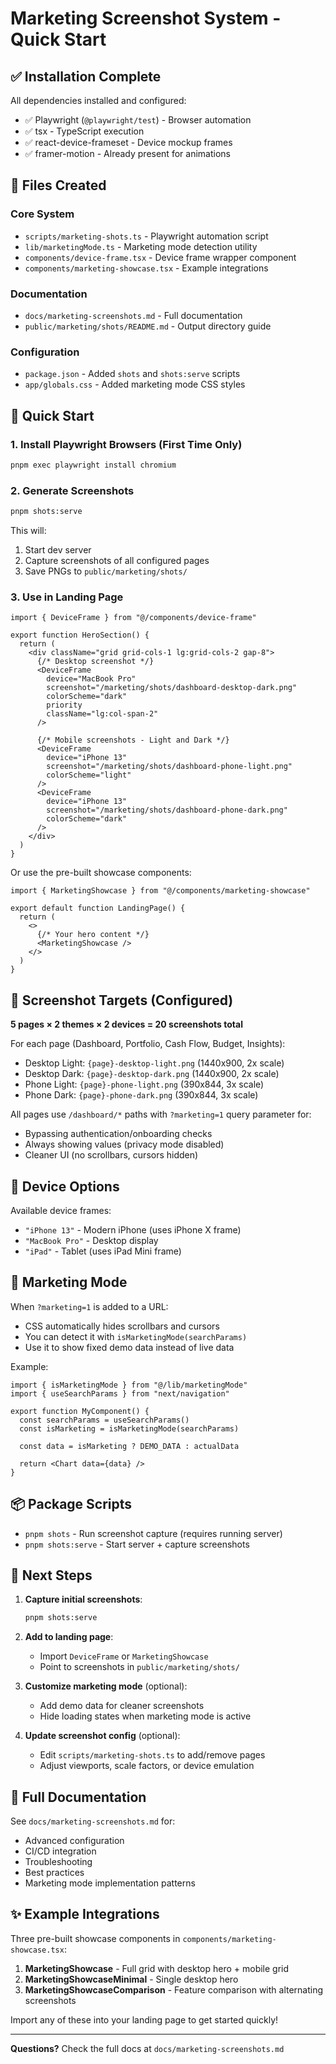 # Marketing Screenshot System - Quick Start

## ✅ Installation Complete

All dependencies installed and configured:
- ✅ Playwright (`@playwright/test`) - Browser automation
- ✅ tsx - TypeScript execution
- ✅ react-device-frameset - Device mockup frames
- ✅ framer-motion - Already present for animations

## 📁 Files Created

### Core System
- `scripts/marketing-shots.ts` - Playwright automation script
- `lib/marketingMode.ts` - Marketing mode detection utility
- `components/device-frame.tsx` - Device frame wrapper component
- `components/marketing-showcase.tsx` - Example integrations

### Documentation
- `docs/marketing-screenshots.md` - Full documentation
- `public/marketing/shots/README.md` - Output directory guide

### Configuration
- `package.json` - Added `shots` and `shots:serve` scripts
- `app/globals.css` - Added marketing mode CSS styles

## 🚀 Quick Start

### 1. Install Playwright Browsers (First Time Only)

```bash
pnpm exec playwright install chromium
```

### 2. Generate Screenshots

```bash
pnpm shots:serve
```

This will:
1. Start dev server
2. Capture screenshots of all configured pages
3. Save PNGs to `public/marketing/shots/`

### 3. Use in Landing Page

```tsx
import { DeviceFrame } from "@/components/device-frame"

export function HeroSection() {
  return (
    <div className="grid grid-cols-1 lg:grid-cols-2 gap-8">
      {/* Desktop screenshot */}
      <DeviceFrame
        device="MacBook Pro"
        screenshot="/marketing/shots/dashboard-desktop-dark.png"
        colorScheme="dark"
        priority
        className="lg:col-span-2"
      />
      
      {/* Mobile screenshots - Light and Dark */}
      <DeviceFrame
        device="iPhone 13"
        screenshot="/marketing/shots/dashboard-phone-light.png"
        colorScheme="light"
      />
      <DeviceFrame
        device="iPhone 13"
        screenshot="/marketing/shots/dashboard-phone-dark.png"
        colorScheme="dark"
      />
    </div>
  )
}
```

Or use the pre-built showcase components:

```tsx
import { MarketingShowcase } from "@/components/marketing-showcase"

export default function LandingPage() {
  return (
    <>
      {/* Your hero content */}
      <MarketingShowcase />
    </>
  )
}
```

## 📸 Screenshot Targets (Configured)

**5 pages × 2 themes × 2 devices = 20 screenshots total**

For each page (Dashboard, Portfolio, Cash Flow, Budget, Insights):
- Desktop Light: `{page}-desktop-light.png` (1440x900, 2x scale)
- Desktop Dark: `{page}-desktop-dark.png` (1440x900, 2x scale)
- Phone Light: `{page}-phone-light.png` (390x844, 3x scale)
- Phone Dark: `{page}-phone-dark.png` (390x844, 3x scale)

All pages use `/dashboard/*` paths with `?marketing=1` query parameter for:
- Bypassing authentication/onboarding checks
- Always showing values (privacy mode disabled)
- Cleaner UI (no scrollbars, cursors hidden)

## 🎨 Device Options

Available device frames:
- `"iPhone 13"` - Modern iPhone (uses iPhone X frame)
- `"MacBook Pro"` - Desktop display
- `"iPad"` - Tablet (uses iPad Mini frame)

## 🔧 Marketing Mode

When `?marketing=1` is added to a URL:
- CSS automatically hides scrollbars and cursors
- You can detect it with `isMarketingMode(searchParams)`
- Use it to show fixed demo data instead of live data

Example:

```tsx
import { isMarketingMode } from "@/lib/marketingMode"
import { useSearchParams } from "next/navigation"

export function MyComponent() {
  const searchParams = useSearchParams()
  const isMarketing = isMarketingMode(searchParams)
  
  const data = isMarketing ? DEMO_DATA : actualData
  
  return <Chart data={data} />
}
```

## 📦 Package Scripts

- `pnpm shots` - Run screenshot capture (requires running server)
- `pnpm shots:serve` - Start server + capture screenshots

## 🎯 Next Steps

1. **Capture initial screenshots**:
   ```bash
   pnpm shots:serve
   ```

2. **Add to landing page**:
   - Import `DeviceFrame` or `MarketingShowcase`
   - Point to screenshots in `public/marketing/shots/`

3. **Customize marketing mode** (optional):
   - Add demo data for cleaner screenshots
   - Hide loading states when marketing mode is active

4. **Update screenshot config** (optional):
   - Edit `scripts/marketing-shots.ts` to add/remove pages
   - Adjust viewports, scale factors, or device emulation

## 📖 Full Documentation

See `docs/marketing-screenshots.md` for:
- Advanced configuration
- CI/CD integration
- Troubleshooting
- Best practices
- Marketing mode implementation patterns

## ✨ Example Integrations

Three pre-built showcase components in `components/marketing-showcase.tsx`:

1. **MarketingShowcase** - Full grid with desktop hero + mobile grid
2. **MarketingShowcaseMinimal** - Single desktop hero
3. **MarketingShowcaseComparison** - Feature comparison with alternating screenshots

Import any of these into your landing page to get started quickly!

---

**Questions?** Check the full docs at `docs/marketing-screenshots.md`

